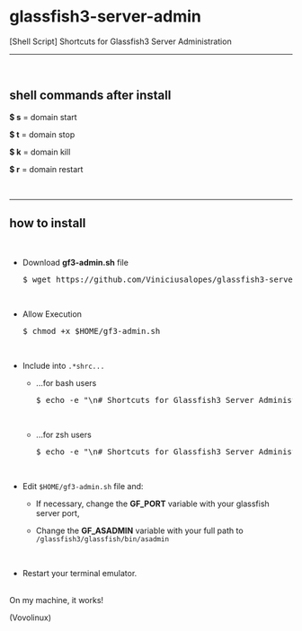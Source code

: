 # glassfish3-server-admin
[Shell Script] Shortcuts for Glassfish3 Server Administration

---
<br>

## shell commands after install

__$ s__ = domain start

__$ t__ = domain stop

__$ k__ = domain kill

__$ r__ = domain restart

<br>

---

## how to install

<br>

- Download __gf3-admin.sh__ file

  <pre>$ wget https://github.com/Viniciusalopes/glassfish3-server-admin -O $HOME/gf3-admin.sh</pre>

<br>

- Allow Execution

  <pre>$ chmod +x $HOME/gf3-admin.sh</pre>

<br>

- Include into ```.*shrc...```

  - ...for bash users

    <pre>$ echo -e "\n# Shortcuts for Glassfish3 Server Administration - By Vovolinux $(date "+%Y-%m-%d - %H:%M:%S")\nsource $HOME/gf3-admin.sh\n\n" >> $HOME/.bashrc</pre>

    <br>

  - ...for zsh users

    <pre>$ echo -e "\n# Shortcuts for Glassfish3 Server Administration - By Vovolinux $(date "+%Y-%m-%d - %H:%M:%S")\nsource $HOME/gf3-admin.sh\n\n" >> $HOME/.zshrc</pre>

<br>

- Edit ```$HOME/gf3-admin.sh``` file and:

  - If necessary, change the __GF_PORT__ variable with your glassfish server port,

  - Change the __GF_ASADMIN__ variable with your full path to ```/glassfish3/glassfish/bin/asadmin```

<br>

- Restart your terminal emulator.

<br>
On my machine, it works!

(Vovolinux)